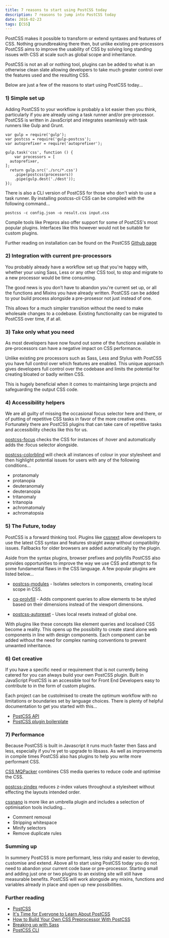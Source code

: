 ```yaml
---
title: 7 reasons to start using PostCSS today
description: 7 reasons to jump into PostCSS today
date: 2016-02-23
tags: [CSS]
---
```


PostCSS makes it possible to transform or extend syntaxes and features of CSS. Nothing groundbreaking there then, but unlike existing pre-processors PostCSS aims to improve the usability of CSS by solving long standing issues with CSS at scale such as global scope and inheritance.

PostCSS is not an all or nothing tool, plugins can be added to what is an otherwise clean slate allowing developers to take much greater control over the features used and the resulting CSS.

Below are just a few of the reasons to start using PostCSS today...

### 1) Simple set up

Adding PostCSS to your workflow is probably a lot easier then you think, particularly if you are already using a task runner and/or pre-processor. PostCSS is written in JavaScript and integrates seamlessly with task runners like Gulp and Grunt.

```
var gulp = require('gulp');
var postcss = require('gulp-postcss');
var autoprefixer = require('autoprefixer');

gulp.task('css', function () {
	var processors = [
  autoprefixer,
];
  return gulp.src('./src/*.css')
    .pipe(postcss(processors))
    .pipe(gulp.dest('./dest'));
});
```

There is also a CLI version of PostCSS for those who don't wish to use a task runner. By installing postcss-cli CSS can be compiled with the following command...

```
postcss -c config.json -o result.css input.css
```

Compile tools like Prepros also offer support for some of PostCSS's most popular plugins. Interfaces like this however would not be suitable for custom plugins.

Further reading on installation can be found on the PostCSS [Github page](https://github.com/postcss/postcss)

### 2) Integration with current pre-processors

You probably already have a workflow set up that you're happy with, whether your using Sass, Less or any other CSS tool, to stop and migrate to a new processor would be time consuming.

The good news is you don’t have to abandon you're current set up, or all the functions and Mixins you have already written. PostCSS can be added to your build process alongside a pre-prosesor not just instead of one.

This allows for a much simpler transition without the need to make wholesale changes to a codebase. Existing functionality can be migrated to PostCSS over time, if at all.

### 3) Take only what you need

As most developers have now found out some of the functions available in pre-processors can have a negative impact on CSS performance.

Unlike existing pre processors such as Sass, Less and Stylus with PostCSS you have full control over which features are enabled. This unique approach gives developers full control over the codebase and limits the potential for creating bloated or badly written CSS.

This is hugely beneficial when it comes to maintaining large projects and safeguarding the output CSS code.

### 4) Accessibility helpers

We are all guilty of missing the occasional focus selector here and there, or of putting of repetitive CSS tasks in favor of the more creative ones. Fortunately there are PostCSS plugins that can take care of repetitive tasks and accessibility checks like this for us.

[postcss-focus](https://github.com/postcss/postcss-focus) checks the CSS for instances of :hover and automatically adds the :focus selector alongside.

[postcss-colorblind](https://github.com/btholt/postcss-colorblind) will check all instances of colour in your stylesheet and then highlight potential issues for users with any of the following conditions...

*   protanomaly
*   protanopia
*   deuteranomaly
*   deuteranopia
*   tritanomaly
*   tritanopia
*   achromatomaly
*   achromatopsia

### 5) The Future, today

PostCSS is a forward thinking tool. Plugins like [cssnext](http://cssnext.io/) allow developers to use the latest CSS syntax and features straight away without compatibility issues. Fallbacks for older browsers are added automatically by the plugin.

Aside from the syntax plugins, browser prefixes and polyfills PostCSS also provides opportunities to improve the way we use CSS and attempt to fix some fundamental flaws in the CSS language. A few popular plugins are listed below...

*   [postcss-modules](https://github.com/css-modules/postcss-modules-scope) - Isolates selectors in components, creating local scope in CSS.

*   [cq-prolyfill](https://github.com/ausi/cq-prolyfill) - Adds component queries to allow elements to be styled based on their dimensions instead of the viewport dimensions.

*   [postcss-autoreset](https://www.npmjs.com/package/postcss-autoreset) - Uses local resets instead of global one.

With plugins like these concepts like element queries and localised CSS become a reality. This opens up the  possibility to create stand alone web components in line with design components. Each component can be added without the need for complex naming conventions to prevent unwanted inheritance.

### 6) Get creative

If you have a specific need or requirement that is not currently being catered for you can always build your own PostCSS plugin. Built in JavaScript PostCSS is an accessible tool for Front End Developers easy to contribute to in the form of custom plugins.

Each project can be custolmised to create the optimum workflow with no limitations or boundaries set by language choices. There is plenty of helpful documentation to get you started with this...

*   [PostCSS API](https://github.com/postcss/postcss/blob/master/docs/api.md)
*   [PostCSS plugin boilerplate](https://github.com/postcss/postcss-plugin-boilerplate)

### 7) Performance

Because PostCSS is built in Javascript it runs much faster then Sass and less, especially if you're yet to upgrade to libsass. As well as improvements in compile times PostCSS also has plugins to help you write more performant CSS.

[CSS MQPacker](https://github.com/hail2u/node-css-mqpacker) combines CSS media queries to reduce code and optimise the CSS.

[postcss-zindex](https://github.com/ben-eb/postcss-zindex) reduces z-index values throughout a stylesheet without effecting the layouts intended order.

[cssnano](https://github.com/ben-eb/cssnano) is more like an umbrella plugin and includes a selection of optimisation tools including...

*   Comment removal
*   Stripping whitespace
*   Minify selectors
*   Remove duplicate rules

### Summing up

In summery PostCSS is more performant, less risky and easier to develop, customise and extend. Above all to start using PostCSS today you do not need to abandon your current code base or pre-processor. Starting small and adding just one or two plugins to an existing site will still have measurable benefits. PostCSS will work alongside any mixins, functions and variables already in place and open up new possibilities.

### Further reading

*   [PostCSS](https://github.com/postcss/postcss)
*   [It's Time for Everyone to Learn About PostCSS](http://davidtheclark.com/its-time-for-everyone-to-learn-about-postcss/)
*   [How to Build Your Own CSS Preprocessor With PostCSS](http://www.sitepoint.com/build-css-preprocessor-postcss/)
*   [Breaking up with Sass](https://benfrain.com/breaking-up-with-sass-postcss/)
*   [PostCSS CLI](https://www.npmjs.com/package/postcss-cli)
